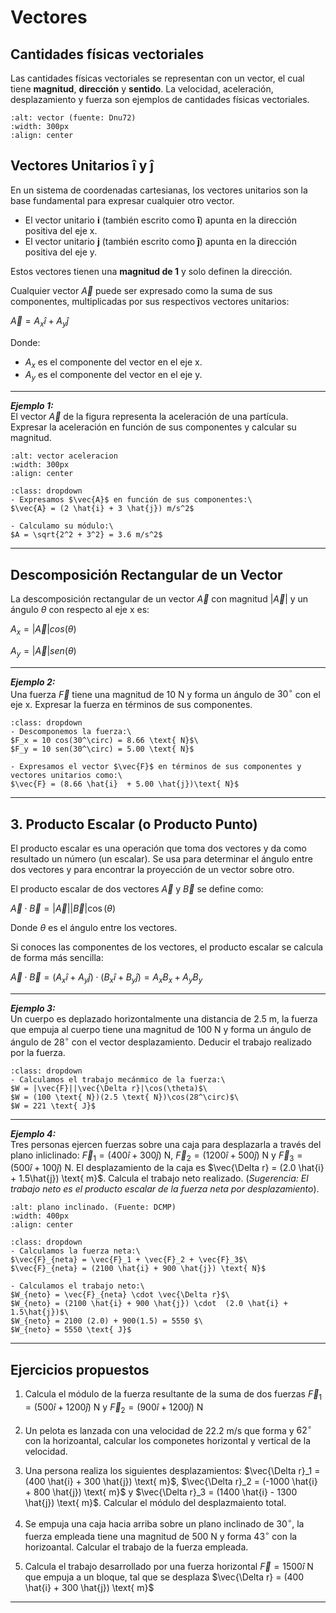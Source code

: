 # Vectores

## Cantidades físicas vectoriales

Las cantidades físicas vectoriales se representan con un vector, el cual tiene **magnitud**, **dirección** y **sentido**. 
La velocidad, aceleración, desplazamiento y fuerza son ejemplos de cantidades físicas vectoriales.

```{figure} https://upload.wikimedia.org/wikipedia/commons/thumb/c/c4/Vector_00.svg/1280px-Vector_00.svg.png
:alt: vector (fuente: Dnu72)
:width: 300px
:align: center
```

## Vectores Unitarios $\mathbf{\hat{i}}$ y $\mathbf{\hat{j}}$

En un sistema de coordenadas cartesianas, los vectores unitarios son la base fundamental para expresar cualquier otro vector.

* El vector unitario **i** (también escrito como $\mathbf{\hat{i}}$) apunta en la dirección positiva del eje x.
* El vector unitario **j** (también escrito como $\mathbf{\hat{j}}$) apunta en la dirección positiva del eje y.

Estos vectores tienen una **magnitud de 1** y solo definen la dirección. 

Cualquier vector $\vec{A}$ puede ser expresado como la suma de sus componentes, multiplicadas por sus respectivos vectores unitarios:

$\vec{A} = A_x \hat{i} + A_y \hat{j}$

Donde:
* $A_x$ es el componente del vector en el eje x.
* $A_y$ es el componente del vector en el eje y.

---
**_Ejemplo 1:_**\
El vector $\vec{A}$ de la figura representa la aceleración de una partícula. Expresar la aceleración en función de sus componentes y calcular su magnitud.

```{figure} https://upload.wikimedia.org/wikipedia/commons/thumb/5/5d/Position_vector.svg/250px-Position_vector.svg.png
:alt: vector aceleracion
:width: 300px
:align: center
```

```{admonition} Resolución
:class: dropdown
- Expresamos $\vec{A}$ en función de sus componentes:\
$\vec{A} = (2 \hat{i} + 3 \hat{j}) m/s^2$

- Calculamo su módulo:\
$A = \sqrt{2^2 + 3^2} = 3.6 m/s^2$
```
---

## Descomposición Rectangular de un Vector

La descomposición rectangular de un vector $\vec{A}$ con magnitud $|\vec{A}|$ y un ángulo $\theta$ con respecto al eje x es:

$A_x = |\vec{A}| cos(\theta)$

$A_y = |\vec{A}| sen(\theta)$

---
**_Ejemplo 2:_**\
Una fuerza $\vec{F}$ tiene una magnitud de $10 \text{ N}$ y forma un ángulo de $30^\circ$ con el eje x. Expresar la fuerza en términos de sus componentes.

```{admonition} Resolución
:class: dropdown
- Descomponemos la fuerza:\
$F_x = 10 cos(30^\circ) = 8.66 \text{ N}$\
$F_y = 10 sen(30^\circ) = 5.00 \text{ N}$

- Expresamos el vector $\vec{F}$ en términos de sus componentes y vectores unitarios como:\
$\vec{F} = (8.66 \hat{i}  + 5.00 \hat{j})\text{ N}$
```
---

## 3. Producto Escalar (o Producto Punto)

El producto escalar es una operación que toma dos vectores y da como resultado un número (un escalar). Se usa para determinar el ángulo entre dos vectores y para encontrar la proyección de un vector sobre otro.

El producto escalar de dos vectores $\vec{A}$ y $\vec{B}$ se define como:

$\vec{A} \cdot \vec{B} = |\vec{A}||\vec{B}| \cos(\theta)$

Donde $\theta$ es el ángulo entre los vectores.

Si conoces las componentes de los vectores, el producto escalar se calcula de forma más sencilla:

$\vec{A} \cdot \vec{B} = (A_x \hat{i} + A_y \hat{j}) \cdot (B_x \hat{i}  + B_y \hat{j}) = A_x B_x + A_y B_y$

---

**_Ejemplo 3:_**\
Un cuerpo es deplazado horizontalmente una distancia de $2.5 \text{ m}$, la fuerza que empuja al cuerpo tiene una magnitud de $100 \text{ N}$ y forma un ángulo de
ángulo de $28^\circ$ con el vector desplazamiento. Deducir el trabajo realizado por la fuerza. 

```{admonition} Resolución
:class: dropdown
- Calculamos el trabajo mecánmico de la fuerza:\
$W = |\vec{F}||\vec{\Delta r}|\cos(\theta)$\
$W = (100 \text{ N})(2.5 \text{ N})\cos(28^\circ)$\
$W = 221 \text{ J}$
```
---

**_Ejemplo 4:_**\
Tres personas ejercen fuerzas sobre una caja para desplazarla a través del plano inliclinado: $\vec{F}_1 = (400 \hat{i} + 300 \hat{j}) \text{ N}$,  $\vec{F}_2 = (1200 \hat{i} + 500 \hat{j}) \text{ N}$ 
y $\vec{F}_3 = (500 \hat{i} + 100 \hat{j}) \text{ N}$. El desplazamiento de la caja es  $\vec{\Delta r} = (2.0 \hat{i} + 1.5\hat{j}) \text{ m}$. Calcula el trabajo neto realizado. (_Sugerencia: El trabajo neto es 
el producto escalar de la fuerza neta por desplazamiento_). 

```{figure} https://org-dcmp-staticassets.s3.us-east-1.amazonaws.com/posterimages/1788_1.jpg
:alt: plano inclinado. (Fuente: DCMP)
:width: 400px
:align: center
```

```{admonition} Resolución
:class: dropdown
- Calculamos la fuerza neta:\
$\vec{F}_{neta} = \vec{F}_1 + \vec{F}_2 + \vec{F}_3$\
$\vec{F}_{neta} = (2100 \hat{i} + 900 \hat{j}) \text{ N}$

- Calculamos el trabajo neto:\
$W_{neto} = \vec{F}_{neta} \cdot \vec{\Delta r}$\
$W_{neto} = (2100 \hat{i} + 900 \hat{j}) \cdot  (2.0 \hat{i} + 1.5\hat{j})$\
$W_{neto} = 2100 (2.0) + 900(1.5) = 5550 $\
$W_{neto} = 5550 \text{ J}$
```
---
## Ejercicios propuestos

1. Calcula el módulo de la fuerza resultante de la suma de dos fuerzas $\vec{F}_1 = (500 \hat{i} + 1200 \hat{j}) \text{ N}$ y $\vec{F}_2 = (900 \hat{i} + 1200 \hat{j}) \text{ N}$ 

2. Un pelota es lanzada con una velocidad de $22.2 \text{ m/s}$ que forma y $62^\circ$ con la horizoantal, calcular los componetes horizontal y vertical de la velocidad.

3. Una persona realiza los siguientes desplazamientos: $\vec{\Delta r}_1 = (400 \hat{i} + 300 \hat{j}) \text{ m}$, $\vec{\Delta r}_2 = (-1000 \hat{i} + 800 \hat{j}) \text{ m}$ 
y $\vec{\Delta r}_3 = (1400 \hat{i} - 1300 \hat{j}) \text{ m}$. Calcular el módulo del desplazmaiento total.

4. Se empuja una caja hacia arriba sobre un plano inclinado de $30^\circ$, la fuerza empleada tiene una magnitud de $500 \text{ N}$ y forma $43^\circ$ con la horizoantal. 
Calcular el trabajo de la fuerza empleada.

5. Calcula el trabajo desarrollado por una fuerza horizontal $\vec{F} = 1500 \hat{i} \text{ N}$ que empuja a un bloque, tal que se desplaza $\vec{\Delta r} = (400 \hat{i} + 300 \hat{j}) \text{ m}$ 

---

